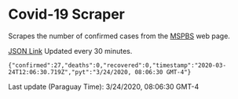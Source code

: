 # Covid-19 Scraper

Scrapes the number of confirmed cases from the [MSPBS](https://www.mspbs.gov.py/covid-19.php) web page.

[JSON Link](https://jmayalag.github.io/covid19-scrape/cases.json)
Updated every 30 minutes.
```
{"confirmed":27,"deaths":0,"recovered":0,"timestamp":"2020-03-24T12:06:30.719Z","pyt":"3/24/2020, 08:06:30 GMT-4"}
```
Last update (Paraguay Time): 3/24/2020, 08:06:30 GMT-4